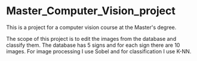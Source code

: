 # Master_Computer_Vision_project
This is a project for a computer vision course at the Master's degree.

The scope of this project is to edit the images from the database and classify them. The database has 5 signs and for each sign there are 10 images. For image processing I use Sobel and for classification I use K-NN.
